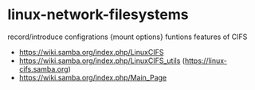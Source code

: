 # linux-network-filesystems

record/introduce configrations {mount options} funtions features of CIFS


* https://wiki.samba.org/index.php/LinuxCIFS
* https://wiki.samba.org/index.php/LinuxCIFS_utils (https://linux-cifs.samba.org)
* https://wiki.samba.org/index.php/Main_Page
